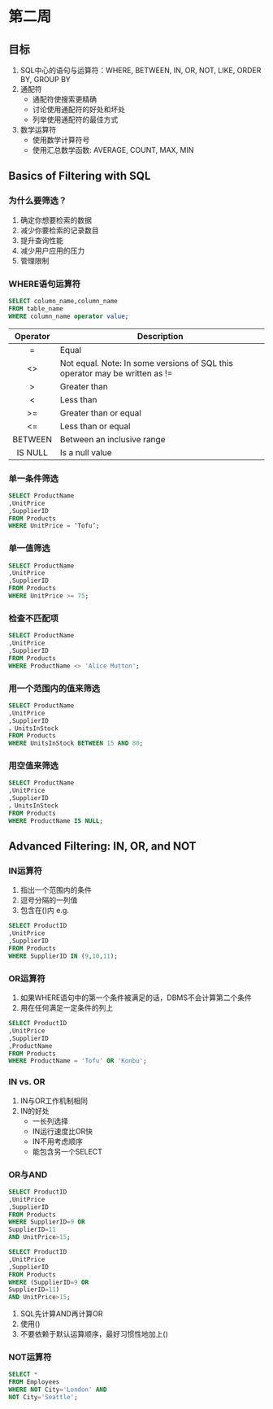 # 第二周
## 目标
1. SQL中心的语句与运算符：WHERE, BETWEEN, IN, OR, NOT, LIKE, ORDER BY, GROUP BY
2. 通配符
    - 通配符使搜索更精确
    - 讨论使用通配符的好处和坏处
    - 列举使用通配符的最佳方式
3. 数学运算符
    - 使用数学计算符号
    - 使用汇总数学函数: AVERAGE, COUNT, MAX, MIN

## Basics of Filtering with SQL
### 为什么要筛选？
1. 确定你想要检索的数据
2. 减少你要检索的记录数目
3. 提升查询性能
4. 减少用户应用的压力
5. 管理限制

### WHERE语句运算符
```sql
SELECT column_name,column_name
FROM table_name
WHERE column_name operator value;
```
|Operator|Description|
|:------:|-----------|
|=       |Equal|
|<>      |Not equal. Note: In some versions of SQL this operator may be written as !=|
|>       |Greater than|
|<       |Less than|
|>=      |Greater than or equal|
|<=      |Less than or equal|
|BETWEEN |Between an inclusive range|
|IS NULL |Is a null value|

### 单一条件筛选
```sql
SELECT ProductName
,UnitPrice
,SupplierID
FROM Products
WHERE UnitPrice = ‘Tofu’;
```
### 单一值筛选
```sql
SELECT ProductName
,UnitPrice
,SupplierID
FROM Products
WHERE UnitPrice >= 75;
```
### 检查不匹配项
```sql
SELECT ProductName
,UnitPrice
,SupplierID
FROM Products
WHERE ProductName <> 'Alice Mutton';
```
### 用一个范围内的值来筛选
```sql
SELECT ProductName
,UnitPrice
,SupplierID
，UnitsInStock
FROM Products
WHERE UnitsInStock BETWEEN 15 AND 80;
```
### 用空值来筛选
```sql
SELECT ProductName
,UnitPrice
,SupplierID
，UnitsInStock
FROM Products
WHERE ProductName IS NULL;
```

## Advanced Filtering: IN, OR, and NOT
### IN运算符
1. 指出一个范围内的条件
2. 逗号分隔的一列值
3. 包含在()内
e.g.
```sql
SELECT ProductID
,UnitPrice
,SupplierID
FROM Products
WHERE SupplierID IN (9,10,11);
```
### OR运算符
1. 如果WHERE语句中的第一个条件被满足的话，DBMS不会计算第二个条件
2. 用在任何满足一定条件的列上
```sql
SELECT ProductID
,UnitPrice
,SupplierID
,ProductName
FROM Products
WHERE ProductName = 'Tofu' OR 'Konbu';
```
### IN vs. OR
1. IN与OR工作机制相同
2. IN的好处
    - 一长列选择
    - IN运行速度比OR快
    - IN不用考虑顺序
    - 能包含另一个SELECT

### OR与AND
```sql
SELECT ProductID
,UnitPrice
,SupplierID
FROM Products
WHERE SupplierID=9 OR
SupplierID=11
AND UnitPrice>15;
```
```sql
SELECT ProductID
,UnitPrice
,SupplierID
FROM Products
WHERE (SupplierID=9 OR
SupplierID=11)
AND UnitPrice>15;
```
1. SQL先计算AND再计算OR
2. 使用()
3. 不要依赖于默认运算顺序，最好习惯性地加上()

### NOT运算符
```sql
SELECT *
FROM Employees
WHERE NOT City='London' AND
NOT City='Seattle';
```
